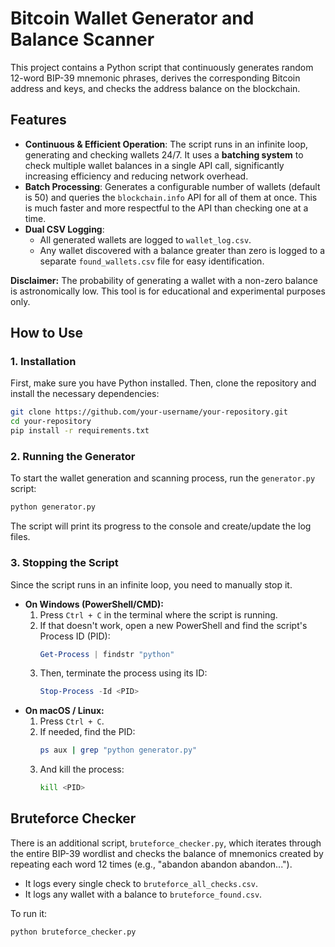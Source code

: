 # Bitcoin Wallet Generator and Balance Scanner

This project contains a Python script that continuously generates random 12-word BIP-39 mnemonic phrases, derives the corresponding Bitcoin address and keys, and checks the address balance on the blockchain.

## Features

-   **Continuous & Efficient Operation**: The script runs in an infinite loop, generating and checking wallets 24/7. It uses a **batching system** to check multiple wallet balances in a single API call, significantly increasing efficiency and reducing network overhead.
-   **Batch Processing**: Generates a configurable number of wallets (default is 50) and queries the `blockchain.info` API for all of them at once. This is much faster and more respectful to the API than checking one at a time.
-   **Dual CSV Logging**:
    -   All generated wallets are logged to `wallet_log.csv`.
    -   Any wallet discovered with a balance greater than zero is logged to a separate `found_wallets.csv` file for easy identification.

**Disclaimer:** The probability of generating a wallet with a non-zero balance is astronomically low. This tool is for educational and experimental purposes only.

## How to Use

### 1. Installation

First, make sure you have Python installed. Then, clone the repository and install the necessary dependencies:

```bash
git clone https://github.com/your-username/your-repository.git
cd your-repository
pip install -r requirements.txt
```

### 2. Running the Generator

To start the wallet generation and scanning process, run the `generator.py` script:

```bash
python generator.py
```

The script will print its progress to the console and create/update the log files.

### 3. Stopping the Script

Since the script runs in an infinite loop, you need to manually stop it.

-   **On Windows (PowerShell/CMD):**
    1.  Press `Ctrl + C` in the terminal where the script is running.
    2.  If that doesn't work, open a new PowerShell and find the script's Process ID (PID):
        ```powershell
        Get-Process | findstr "python"
        ```
    3.  Then, terminate the process using its ID:
        ```powershell
        Stop-Process -Id <PID>
        ```
-   **On macOS / Linux:**
    1.  Press `Ctrl + C`.
    2.  If needed, find the PID:
        ```bash
        ps aux | grep "python generator.py"
        ```
    3.  And kill the process:
        ```bash
        kill <PID>
        ```

## Bruteforce Checker

There is an additional script, `bruteforce_checker.py`, which iterates through the entire BIP-39 wordlist and checks the balance of mnemonics created by repeating each word 12 times (e.g., "abandon abandon abandon...").

-   It logs every single check to `bruteforce_all_checks.csv`.
-   It logs any wallet with a balance to `bruteforce_found.csv`.

To run it:
```bash
python bruteforce_checker.py
```
